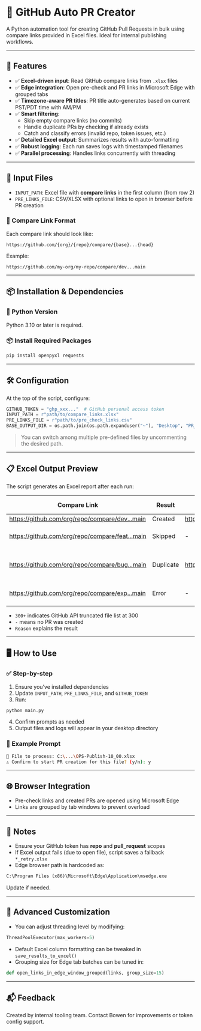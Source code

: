 # 🔧 GitHub Auto PR Creator

A Python automation tool for creating GitHub Pull Requests in bulk using compare links provided in Excel files. Ideal for internal publishing workflows.

---

## 🚀 Features

- ✅ **Excel-driven input**: Read GitHub compare links from `.xlsx` files
- ✅ **Edge integration**: Open pre-check and PR links in Microsoft Edge with grouped tabs
- ✅ **Timezone-aware PR titles**: PR title auto-generates based on current PST/PDT time with AM/PM
- ✅ **Smart filtering**:
  - Skip empty compare links (no commits)
  - Handle duplicate PRs by checking if already exists
  - Catch and classify errors (invalid repo, token issues, etc.)
- ✅ **Detailed Excel output**: Summarizes results with auto-formatting
- ✅ **Robust logging**: Each run saves logs with timestamped filenames
- ✅ **Parallel processing**: Handles links concurrently with threading

---

## 📁 Input Files

- `INPUT_PATH`: Excel file with **compare links** in the first column (from row 2)
- `PRE_LINKS_FILE`: CSV/XLSX with optional links to open in browser before PR creation

### 🔗 Compare Link Format
Each compare link should look like:
```
https://github.com/{org}/{repo}/compare/{base}...{head}
```
Example:
```
https://github.com/my-org/my-repo/compare/dev...main
```

---

## 📦 Installation & Dependencies

### 🐍 Python Version
Python 3.10 or later is required.

### 📦 Install Required Packages
```bash
pip install openpyxl requests
```

---

## 🛠 Configuration

At the top of the script, configure:

```python
GITHUB_TOKEN = "ghp_xxx..."  # GitHub personal access token
INPUT_PATH = r"path/to/compare_links.xlsx"
PRE_LINKS_FILE = r"path/to/pre_check_links.csv"
BASE_OUTPUT_DIR = os.path.join(os.path.expanduser("~"), "Desktop", "PR_created_result")
```

> You can switch among multiple pre-defined files by uncommenting the desired path.

---

## 📋 Excel Output Preview

The script generates an Excel report after each run:

| Compare Link | Result   | PR Link                                     | Commits | Files Changed | Reason                      |
|--------------|----------|----------------------------------------------|---------|----------------|-----------------------------|
| https://github.com/org/repo/compare/dev...main | Created  | https://github.com/org/repo/pull/123 | 5       | 12             |                             |
| https://github.com/org/repo/compare/feat...main | Skipped  | -                                            | 0       | 8              | No new commits to publish. |
| https://github.com/org/repo/compare/bug...main | Duplicate| https://github.com/org/repo/pull/119 | 3       | 300+           | Pull request already exists. |
| https://github.com/org/repo/compare/exp...main | Error    | -                                            | -       | -              | Repository or branch not found. |

- `300+` indicates GitHub API truncated file list at 300
- `-` means no PR was created
- `Reason` explains the result

---

## 🖥 How to Use

### ✅ Step-by-step
1. Ensure you’ve installed dependencies
2. Update `INPUT_PATH`, `PRE_LINKS_FILE`, and `GITHUB_TOKEN`
3. Run:
```bash
python main.py
```
4. Confirm prompts as needed
5. Output files and logs will appear in your desktop directory

### 🧪 Example Prompt
```bash
📄 File to process: C:\...\OPS-Publish-10_00.xlsx
⚠️ Confirm to start PR creation for this file? (y/n): y
```

---

## 🌐 Browser Integration

- Pre-check links and created PRs are opened using Microsoft Edge
- Links are grouped by tab windows to prevent overload

---

## 🧠 Notes

- Ensure your GitHub token has **repo** and **pull_request** scopes
- If Excel output fails (due to open file), script saves a fallback `*_retry.xlsx`
- Edge browser path is hardcoded as:
```python
C:\Program Files (x86)\Microsoft\Edge\Application\msedge.exe
```

Update if needed.

---

## 🧰 Advanced Customization

- You can adjust threading level by modifying:
```python
ThreadPoolExecutor(max_workers=5)
```
- Default Excel column formatting can be tweaked in `save_results_to_excel()`
- Grouping size for Edge tab batches can be tuned in:
```python
def open_links_in_edge_window_grouped(links, group_size=15)
```

---

## 📬 Feedback

Created by internal tooling team. Contact Bowen for improvements or token config support.

